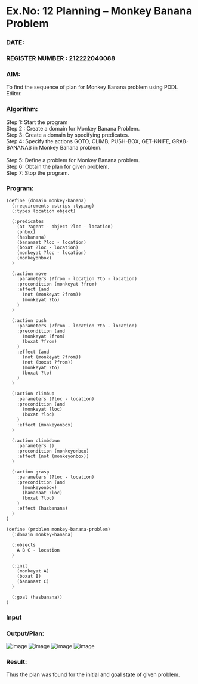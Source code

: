 # Ex.No: 12  Planning –  Monkey Banana Problem
### DATE:                                                                            
### REGISTER NUMBER : 212222040088
### AIM: 
To find the sequence of plan for Monkey Banana problem using PDDL Editor.
###  Algorithm:
Step 1:  Start the program <br> 
Step 2 : Create a domain for Monkey Banana Problem. <br> 
Step 3:  Create a domain by specifying predicates. <br> 
Step 4: Specify the actions GOTO, CLIMB, PUSH-BOX, GET-KNIFE, GRAB-BANANAS in Monkey Banana problem.<br>  
Step 5:   Define a problem for Monkey Banana problem.<br> 
Step 6:  Obtain the plan for given problem.<br> 
Step 7: Stop the program.<br> 
### Program:
```
(define (domain monkey-banana)
  (:requirements :strips :typing)
  (:types location object)

  (:predicates
    (at ?agent - object ?loc - location)
    (onbox)
    (hasbanana)
    (bananaat ?loc - location)
    (boxat ?loc - location)
    (monkeyat ?loc - location)
    (monkeyonbox)
  )

  (:action move
    :parameters (?from - location ?to - location)
    :precondition (monkeyat ?from)
    :effect (and
      (not (monkeyat ?from))
      (monkeyat ?to)
    )
  )

  (:action push
    :parameters (?from - location ?to - location)
    :precondition (and
      (monkeyat ?from)
      (boxat ?from)
    )
    :effect (and
      (not (monkeyat ?from))
      (not (boxat ?from))
      (monkeyat ?to)
      (boxat ?to)
    )
  )

  (:action climbup
    :parameters (?loc - location)
    :precondition (and
      (monkeyat ?loc)
      (boxat ?loc)
    )
    :effect (monkeyonbox)
  )

  (:action climbdown
    :parameters ()
    :precondition (monkeyonbox)
    :effect (not (monkeyonbox))
  )

  (:action grasp
    :parameters (?loc - location)
    :precondition (and
      (monkeyonbox)
      (bananaat ?loc)
      (boxat ?loc)
    )
    :effect (hasbanana)
  )
)

```

```
(define (problem monkey-banana-problem)
  (:domain monkey-banana)

  (:objects
    A B C - location
  )

  (:init
    (monkeyat A)
    (boxat B)
    (bananaat C)
  )

  (:goal (hasbanana))
)

```








### Input 

### Output/Plan:
![image](https://github.com/user-attachments/assets/f99ce161-24de-4e6e-87d7-970bd40396e3)
![image](https://github.com/user-attachments/assets/49506acd-27e3-4534-975f-18efd7534d6f)
![image](https://github.com/user-attachments/assets/61bd336d-58af-42d8-8412-59ca16aa862c)
![image](https://github.com/user-attachments/assets/71d8a97e-b7bb-4f2d-9d20-e071141ca7f7)





### Result:
Thus the plan was found for the initial and goal state of given problem.
